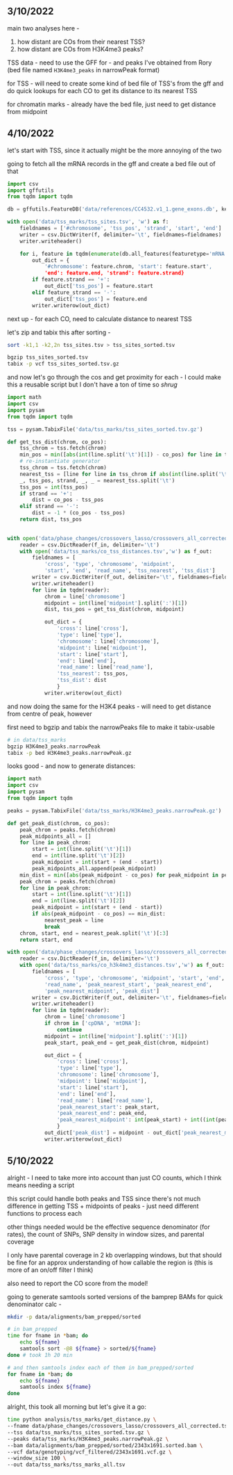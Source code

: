 
## 3/10/2022

main two analyses here -

1. how distant are COs from their nearest TSS? 
2. how distant are COs from H3K4me3 peaks?

TSS data - need to use the GFF for - and peaks I've obtained
from Rory (bed file named `H3K4me3_peaks` in narrowPeak format)

for TSS - will need to create some kind of bed file of TSS's from
the gff and do quick lookups for each CO to get its distance
to its nearest TSS

for chromatin marks - already have the bed file, just need
to get distance from midpoint

## 4/10/2022

let's start with TSS, since it actually might be the more annoying of the two

going to fetch all the mRNA records in the gff and create a bed file out of that

```python
import csv
import gffutils
from tqdm import tqdm

db = gffutils.FeatureDB('data/references/CC4532.v1_1.gene_exons.db', keep_order=True)

with open('data/tss_marks/tss_sites.tsv', 'w') as f:
    fieldnames = ['#chromosome', 'tss_pos', 'strand', 'start', 'end']
    writer = csv.DictWriter(f, delimiter='\t', fieldnames=fieldnames)
    writer.writeheader()

    for i, feature in tqdm(enumerate(db.all_features(featuretype='mRNA'))):
        out_dict = {
            '#chromosome': feature.chrom, 'start': feature.start', 
            'end': feature.end, 'strand': feature.strand}
        if feature.strand == '+':
            out_dict['tss_pos'] = feature.start
        elif feature_strand == '-':
            out_dict['tss_pos'] = feature.end
        writer.writerow(out_dict)
```

next up - for each CO, need to calculate distance to nearest TSS 

let's zip and tabix this after sorting - 

```bash
sort -k1,1 -k2,2n tss_sites.tsv > tss_sites_sorted.tsv

bgzip tss_sites_sorted.tsv
tabix -p vcf tss_sites_sorted.tsv.gz
```

and now let's go through the cos and get proximity for each - I could
make this a reusable script but I don't have a ton of time so _shrug_ 

```python
import math
import csv
import pysam
from tqdm import tqdm

tss = pysam.TabixFile('data/tss_marks/tss_sites_sorted.tsv.gz')

def get_tss_dist(chrom, co_pos):
    tss_chrom = tss.fetch(chrom)
    min_pos = min([abs(int(line.split('\t')[1]) - co_pos) for line in tss_chrom])
    # re-instantiate generator
    tss_chrom = tss.fetch(chrom)
    nearest_tss = [line for line in tss_chrom if abs(int(line.split('\t')[1]) - co_pos) == min_pos][0]
    _, tss_pos, strand, _, _ = nearest_tss.split('\t')
    tss_pos = int(tss_pos)
    if strand == '+':
        dist = co_pos - tss_pos
    elif strand == '-':
        dist = -1 * (co_pos - tss_pos)
    return dist, tss_pos
        

with open('data/phase_changes/crossovers_lasso/crossovers_all_corrected.tsv', 'r') as f_in:
    reader = csv.DictReader(f_in, delimiter='\t')
    with open('data/tss_marks/co_tss_distances.tsv','w') as f_out:
        fieldnames = [
            'cross', 'type', 'chromosome', 'midpoint', 
            'start', 'end', 'read_name', 'tss_nearest', 'tss_dist']
        writer = csv.DictWriter(f_out, delimiter='\t', fieldnames=fieldnames)
        writer.writeheader() 
        for line in tqdm(reader):
            chrom = line['chromosome']
            midpoint = int(line['midpoint'].split(':')[1])
            dist, tss_pos = get_tss_dist(chrom, midpoint)

            out_dict = {
                'cross': line['cross'],
                'type': line['type'],
                'chromosome': line['chromosome'],
                'midpoint': line['midpoint'],
                'start': line['start'],
                'end': line['end'],
                'read_name': line['read_name'],
                'tss_nearest': tss_pos,
                'tss_dist': dist
                }
            writer.writerow(out_dict)

```

and now doing the same for the H3K4 peaks - will need to get distance from centre of peak,
however

first need to bgzip and tabix the narrowPeaks file to make it tabix-usable

```bash
# in data/tss_marks
bgzip H3K4me3_peaks.narrowPeak
tabix -p bed H3K4me3_peaks.narrowPeak.gz
```

looks good - and now to generate distances:

```python
import math
import csv
import pysam
from tqdm import tqdm

peaks = pysam.TabixFile('data/tss_marks/H3K4me3_peaks.narrowPeak.gz')

def get_peak_dist(chrom, co_pos):
    peak_chrom = peaks.fetch(chrom)
    peak_midpoints_all = []
    for line in peak_chrom:
        start = int(line.split('\t')[1])
        end = int(line.split('\t')[2])
        peak_midpoint = int(start + (end - start))
        peak_midpoints_all.append(peak_midpoint)
    min_dist = min([abs(peak_midpoint - co_pos) for peak_midpoint in peak_midpoints_all])
    peak_chrom = peaks.fetch(chrom)
    for line in peak_chrom:
        start = int(line.split('\t')[1])
        end = int(line.split('\t')[2])
        peak_midpoint = int(start + (end - start))
        if abs(peak_midpoint - co_pos) == min_dist:
            nearest_peak = line
            break
    chrom, start, end = nearest_peak.split('\t')[:3]
    return start, end

with open('data/phase_changes/crossovers_lasso/crossovers_all_corrected.tsv', 'r') as f_in:
    reader = csv.DictReader(f_in, delimiter='\t')
    with open('data/tss_marks/co_h3k4me3_distances.tsv','w') as f_out:
        fieldnames = [
            'cross', 'type', 'chromosome', 'midpoint', 'start', 'end', 
            'read_name', 'peak_nearest_start', 'peak_nearest_end',
            'peak_nearest_midpoint', 'peak_dist']
        writer = csv.DictWriter(f_out, delimiter='\t', fieldnames=fieldnames)
        writer.writeheader() 
        for line in tqdm(reader):
            chrom = line['chromosome']
            if chrom in ['cpDNA', 'mtDNA']:
                continue
            midpoint = int(line['midpoint'].split(':')[1])
            peak_start, peak_end = get_peak_dist(chrom, midpoint)

            out_dict = {
                'cross': line['cross'],
                'type': line['type'],
                'chromosome': line['chromosome'],
                'midpoint': line['midpoint'],
                'start': line['start'],
                'end': line['end'],
                'read_name': line['read_name'],
                'peak_nearest_start': peak_start,
                'peak_nearest_end': peak_end,
                'peak_nearest_midpoint': int(peak_start) + int((int(peak_end) - int(peak_start)) / 2)
                }
            out_dict['peak_dist'] = midpoint - out_dict['peak_nearest_midpoint']
            writer.writerow(out_dict)
```

## 5/10/2022

alright - I need to take more into account than just CO counts, which I think means
needing a script

this script could handle both peaks and TSS since there's not much difference in getting
TSS + midpoints of peaks - just need different functions to process each

other things needed would be the effective sequence denominator (for rates),
the count of SNPs, SNP density in window sizes, and parental coverage

I only have parental coverage in 2 kb overlapping windows, but that should be
fine for an approx understanding of how callable the region is (this is more of an
on/off filter I think) 

also need to report the CO score from the model! 

going to generate samtools sorted versions of the bamprep BAMs for quick denominator calc -

```bash
mkdir -p data/alignments/bam_prepped/sorted

# in bam_prepped
time for fname in *bam; do
    echo ${fname}
    samtools sort -@8 ${fname} > sorted/${fname}
done # took 1h 20 min

# and then samtools index each of them in bam_prepped/sorted
for fname in *bam; do
    echo ${fname}
    samtools index ${fname}
done
```

alright, this took all morning but let's give it a go:

```bash
time python analysis/tss_marks/get_distance.py \
--fname data/phase_changes/crossovers_lasso/crossovers_all_corrected.tsv \
--tss data/tss_marks/tss_sites_sorted.tsv.gz \
--peaks data/tss_marks/H3K4me3_peaks.narrowPeak.gz \
--bam data/alignments/bam_prepped/sorted/2343x1691.sorted.bam \
--vcf data/genotyping/vcf_filtered/2343x1691.vcf.gz \
--window_size 100 \
--out data/tss_marks/tss_marks_all.tsv
```

